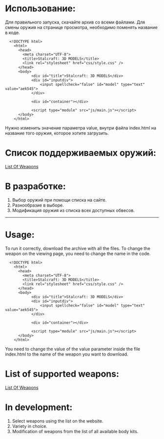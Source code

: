 # Использование:
Для правильного запуска, скачайте архив со всеми файлами.
Для смены оружия на странице просмотра, необходимо поменять название в коде.

      <!DOCTYPE html>
        <html>
          <head>
            <meta charset="UTF-8">
            <title>Stalcraft: 3D MODELS</title>
            <link rel="stylesheet" href="css/style.css" />
          </head>
          <body>
                <div id="title">Stalcraft: 3D MODELS</div>
                <div id="inputdiv">
                    <input spellcheck="false" id="model" type="text" value="aek545">
                </div>

                <div id="container"></div>

                <script type="module" src="js/main.js"></script>
          </body>
        </html>

Нужно изменить значение параметра value, внутри файла index.html на название того оружия, которое хотите загрузить.
# Список поддерживаемых оружий:
[List Of Weapons](https://github.com/reoireopit/Stalcraft-3D-Models-Viewer/blob/main/list%20of%20weapons)
# В разработке:
1. Выбор оружий при помощи списка на сайте.
2. Разнообразие в выборе.
3. Модификация оружия из списка всех доступных обвесов.

___

# Usage:
To run it correctly, download the archive with all the files.
To change the weapon on the viewing page, you need to change the name in the code.


      <!DOCTYPE html>
        <html>
          <head>
            <meta charset="UTF-8">
            <title>Stalcraft: 3D MODELS</title>
            <link rel="stylesheet" href="css/style.css" />
          </head>
          <body>
                <div id="title">Stalcraft: 3D MODELS</div>
                <div id="inputdiv">
                    <input spellcheck="false" id="model" type="text" value="aek545">
                </div>

                <div id="container"></div>

                <script type="module" src="js/main.js"></script>
          </body>
        </html>

You need to change the value of the value parameter inside the file index.html to the name of the weapon you want to download.

# List of supported weapons:
[List Of Weapons](https://github.com/reoireopit/Stalcraft-3D-Models-Viewer/blob/main/list%20of%20weapons)
# In development:
1. Select weapons using the list on the website.
2. Variety in choice.
3. Modification of weapons from the list of all available body kits.
